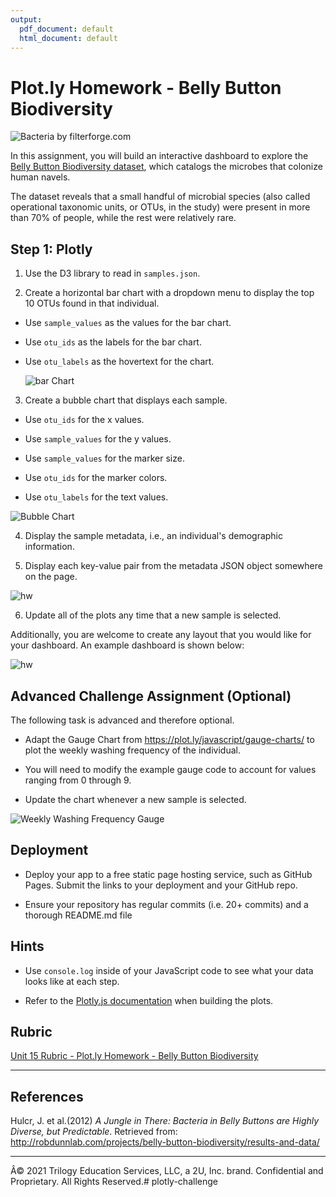 ```yaml
---
output:
  pdf_document: default
  html_document: default
---
```


# Plot.ly Homework - Belly Button Biodiversity

![Bacteria by filterforge.com](Images/bacteria.jpg)

In this assignment, you will build an interactive dashboard to explore the [Belly Button Biodiversity dataset](http://robdunnlab.com/projects/belly-button-biodiversity/), which catalogs the microbes that colonize human navels.

The dataset reveals that a small handful of microbial species (also called operational taxonomic units, or OTUs, in the study) were present in more than 70% of people, while the rest were relatively rare.

## Step 1: Plotly

1.  Use the D3 library to read in `samples.json`.

2.  Create a horizontal bar chart with a dropdown menu to display the top 10 OTUs found in that individual.

-   Use `sample_values` as the values for the bar chart.

-   Use `otu_ids` as the labels for the bar chart.

-   Use `otu_labels` as the hovertext for the chart.

    ![bar Chart](Images/hw01.png)

3.  Create a bubble chart that displays each sample.

-   Use `otu_ids` for the x values.

-   Use `sample_values` for the y values.

-   Use `sample_values` for the marker size.

-   Use `otu_ids` for the marker colors.

-   Use `otu_labels` for the text values.

![Bubble Chart](Images/bubble_chart.png)

4.  Display the sample metadata, i.e., an individual's demographic information.

5.  Display each key-value pair from the metadata JSON object somewhere on the page.

![hw](Images/hw03.png)

6.  Update all of the plots any time that a new sample is selected.

Additionally, you are welcome to create any layout that you would like for your dashboard. An example dashboard is shown below:

![hw](Images/hw02.png)

## Advanced Challenge Assignment (Optional)

The following task is advanced and therefore optional.

-   Adapt the Gauge Chart from <https://plot.ly/javascript/gauge-charts/> to plot the weekly washing frequency of the individual.

-   You will need to modify the example gauge code to account for values ranging from 0 through 9.

-   Update the chart whenever a new sample is selected.

![Weekly Washing Frequency Gauge](Images/gauge.png)

## Deployment

-   Deploy your app to a free static page hosting service, such as GitHub Pages. Submit the links to your deployment and your GitHub repo.

-   Ensure your repository has regular commits (i.e. 20+ commits) and a thorough README.md file

## Hints

-   Use `console.log` inside of your JavaScript code to see what your data looks like at each step.

-   Refer to the [Plotly.js documentation](https://plot.ly/javascript/) when building the plots.

## Rubric

[Unit 15 Rubric - Plot.ly Homework - Belly Button Biodiversity](https://docs.google.com/document/d/14ZKfNF4ws6CxlUsrhI81Q3YD06h0QQ1PbZa6BMnr7w4/edit?usp=sharing)

------------------------------------------------------------------------

## References

Hulcr, J. et al.(2012) *A Jungle in There: Bacteria in Belly Buttons are Highly Diverse, but Predictable*. Retrieved from: <http://robdunnlab.com/projects/belly-button-biodiversity/results-and-data/>

------------------------------------------------------------------------

Â© 2021 Trilogy Education Services, LLC, a 2U, Inc. brand. Confidential and Proprietary. All Rights Reserved.# plotly-challenge